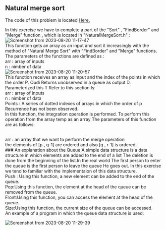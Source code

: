 ## Natural merge sort

The code of this problem is located [Here.](https://github.com/Snaseri2001/Data-Structure-Course/blob/main/NaturalMergeSort_Cpp/NaturalMergeSort/src/NaturalMergeSort.h)

In this exercise we have to complete a part of the "Sort" , "FindBorder" and "Merge" function , which is located in "NaturalMergeSort.h" :
<br>
![Screenshot from 2023-08-20 11-17-47](https://github.com/Snaseri2001/Data-Structure-Course/assets/60386309/56fa98ad-1d5e-47be-9713-6696f690d1be)
<br> 
This function gets an array as an input and sort it increasingly with the method of "Natural Merge Sort" with "FindBorder" and "Merge" functions. The parameters of the functions are defined as :
<br>
arr : array of inputs
<br>
n : nimber of data<br>
![Screenshot from 2023-08-20 11-20-57](https://github.com/Snaseri2001/Data-Structure-Course/assets/60386309/e72980b2-dc09-44c0-b56c-268608ff6f1b)
<br>
This function receives an array as input and the index of the points in which the order P. Oudi
Returns unobserved in a queue as output D. Parameterized this T Refer to this section
Is:
<br>
arr : array of inputs
<br>
n : nimber of data<br>
Points : ​A series of dotted indexes of arrays in which the order of p Recurrence has not been observed.
<br>
In this function, the integration operation is performed. To perform this operation from the array temp as an array
The parameters of this function are as follows:

<br>
arr : an array that we want to perform the merge operation 
<br>
the elements of [p , q-1] are ordered and also [q , r-1] is ordered.
<br>
### An explanation about the Queue
A simple data structure is a data structure in which elements are added to the end of a list
The deletion is done from the beginning of the list.In the real world
The first person to enter the queue is the first person to leave the queue He goes out.
In this exercise we tend to familiar with the implementaion of this data structure.
<br>
Push : Using this function, a new element can be added to the end of the queue.
<br>
Pop:Using this function, the element at the head of the queue can be removed from the queue.
<br>
Front:Using this function, you can access the element at the head of the queue.
<br>
Size:Using this function, the current size of the queue can be accessed.
<br>
An example of a program in which the queue data structure is used:
<br>

![Screenshot from 2023-08-20 11-29-39](https://github.com/Snaseri2001/Data-Structure-Course/assets/60386309/df43b473-4e7a-42ed-8c9d-307a863cfd1f)

